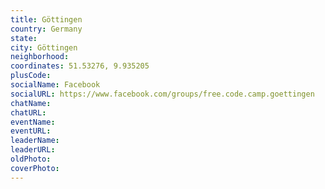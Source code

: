 ```yaml
---
title: Göttingen
country: Germany
state: 
city: Göttingen
neighborhood: 
coordinates: 51.53276, 9.935205
plusCode:
socialName: Facebook
socialURL: https://www.facebook.com/groups/free.code.camp.goettingen
chatName:
chatURL:
eventName:
eventURL:
leaderName:
leaderURL:
oldPhoto: 
coverPhoto:
---
```

